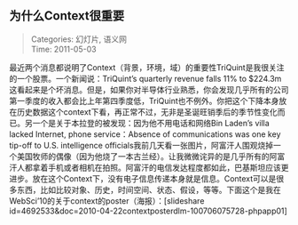 为什么Context很重要
---
    
> Categories: 幻灯片, 语义网  
> Time: 2011-05-03
    
最近两个消息都说明了Context（背景，环境，域）的重要性TriQuint是我很关注的一个股票。一个新闻说：TriQuint’s quarterly revenue falls 11% to $224.3m这看起来是个坏消息。但是，如果你对半导体行业熟悉，你会发现几乎所有的公司第一季度的收入都会比上年第四季度低，TriQuint也不例外。你把这个下降本身放在历史数据这个context下看，再正常不过，无非是圣诞旺销季后的季节性变化而已。另一个是关于本拉登的被发现：因为他不用电话和网络Bin Laden’s villa lacked Internet, phone service：Absence of communications was one key tip-off to U.S. intelligence officials我前几天看一张图片，阿富汗人围观烧掉一个美国牧师的偶像（因为他烧了一本古兰经）。让我微微诧异的是几乎所有的阿富汗人都拿着手机或者相机在拍照。阿富汗的电信发达程度都如此，巴基斯坦应该更进步。放在这个Context下，没有电子信息传递本身就是信息。Context可以是很多东西，比如比较对象、历史，时间空间、状态、假设，等等。下面这个是我在WebSci’10的关于context的poster（海报）：[slideshare id=4692533&doc=2010-04-22contextposterdlm-100706075728-phpapp01]     
    